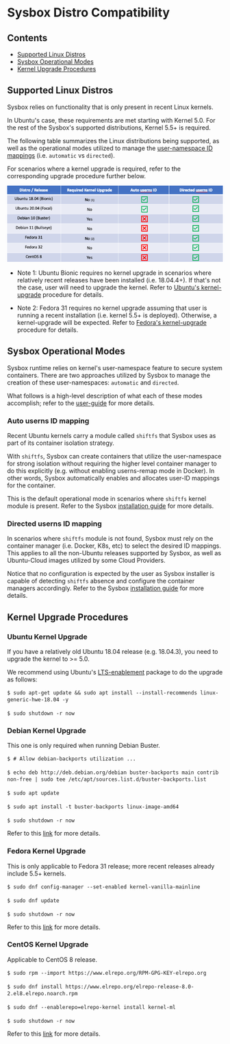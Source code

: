 # Sysbox Distro Compatibility

## Contents

-   [Supported Linux Distros](#supported-linux-distros)
-   [Sysbox Operational Modes](#Sysbox-Operational-Modes)
-   [Kernel Upgrade Procedures](#Kernel-Upgrade-Procedures)

## Supported Linux Distros

Sysbox relies on functionality that is only present in recent Linux kernels.

In Ubuntu's case, these requirements are met starting with Kernel 5.0. For
the rest of the Sysbox's supported distributions, Kernel 5.5+ is required.

The following table summarizes the Linux distributions being supported, as well
as the operational modes utilized to manage the [user-namespace ID mappings](user-guide/security.md#user-namespace-id-mapping)
(i.e. `automatic` vs `directed`).

For scenarios where a kernel upgrade is required, refer to the corresponding
upgrade procedure further below.

<p align="center">
    <img alt="sysbox" src="figures/distro-support-matrix.png" width="1000x" />
</p>

* Note 1: Ubuntu Bionic requires no kernel upgrade in scenarios where relatively
recent releases have been installed (i.e. 18.04.4+). If that's not the
case, user will need to upgrade the kernel. Refer to [Ubuntu's kernel-upgrade](#Ubuntu-Kernel-Upgrade)
procedure for details.

* Note 2: Fedora 31 requires no kernel upgrade assuming that user is running a recent
installation (i.e. kernel 5.5+ is deployed). Otherwise, a kernel-upgrade will be
expected. Refer to [Fedora's kernel-upgrade](#Fedora-kernel-upgrade) procedure for details.

## Sysbox Operational Modes

Sysbox runtime relies on kernel's user-namespace feature to secure system
containers. There are two approaches utilized by Sysbox to manage the creation
of these user-namespaces: `automatic` and `directed`.

What follows is a high-level description of what each of these modes accomplish;
refer to the [user-guide](user-guide/security.md#user-namespace-id-mapping) for
more details.

### Auto userns ID mapping

Recent Ubuntu kernels carry a module called `shiftfs` that Sysbox uses as part of
its container isolation strategy.

With `shiftfs`, Sysbox can create containers that utilize the user-namespace for
strong isolation without requiring the higher level container manager to do this
explicitly (e.g. without enabling userns-remap mode in Docker). In other words,
Sysbox automatically enables and allocates user-ID mappings for the container.

This is the default operational mode in scenarios where `shiftfs` kernel module
is present. Refer to the Sysbox [installation guide](user-guide/install.md) for
more details.

### Directed userns ID mapping

In scenarios where `shiftfs` module is not found, Sysbox must rely on the container
manager (i.e. Docker, K8s, etc) to select the desired ID mappings. This applies to
all the non-Ubuntu releases supported by Sysbox, as well as Ubuntu-Cloud images
utilized by some Cloud Providers.

Notice that no configuration is expected by the user as Sysbox installer is capable
of detecting `shiftfs` absence and configure the container managers accordingly.
Refer to the Sysbox [installation guide](user-guide/install.md) for more details.

## Kernel Upgrade Procedures

### Ubuntu Kernel Upgrade

If you have a relatively old Ubuntu 18.04 release (e.g. 18.04.3), you need to upgrade the kernel to >= 5.0.

We recommend using Ubuntu's [LTS-enablement](https://wiki.ubuntu.com/Kernel/LTSEnablementStack) package to do the upgrade as follows:

```console
$ sudo apt-get update && sudo apt install --install-recommends linux-generic-hwe-18.04 -y

$ sudo shutdown -r now
```

### Debian Kernel Upgrade

This one is only required when running Debian Buster.

```
$ # Allow debian-backports utilization ...

$ echo deb http://deb.debian.org/debian buster-backports main contrib non-free | sudo tee /etc/apt/sources.list.d/buster-backports.list

$ sudo apt update

$ sudo apt install -t buster-backports linux-image-amd64

$ sudo shutdown -r now
```

Refer to this [link](https://wiki.debian.org/HowToUpgradeKernel) for more details.


### Fedora Kernel Upgrade

This is only applicable to Fedora 31 release; more recent releases already
include 5.5+ kernels.

```
$ sudo dnf config-manager --set-enabled kernel-vanilla-mainline

$ sudo dnf update

$ sudo shutdown -r now
```

Refer to this [link](https://www.cloudinsidr.com/content/how-to-upgrade-the-linux-kernel-in-fedora-29/) for more details.

### CentOS Kernel Upgrade

Applicable to CentOS 8 release.

```
$ sudo rpm --import https://www.elrepo.org/RPM-GPG-KEY-elrepo.org

$ sudo dnf install https://www.elrepo.org/elrepo-release-8.0-2.el8.elrepo.noarch.rpm

$ sudo dnf --enablerepo=elrepo-kernel install kernel-ml

$ sudo shutdown -r now
```

Refer to this [link](https://vitux.com/how-to-upgrade-the-kernel-on-centos-8-0/) for more details.